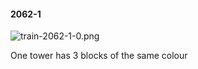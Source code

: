 #### 2062-1
![train-2062-1-0.png](https://github.com/lil-lab/nlvr/raw/master/nlvr/train/images/11/train-2062-1-0.png "train-2062-1-0.png")

One tower has 3 blocks of the same colour